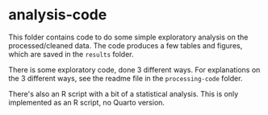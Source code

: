# analysis-code

This folder contains code to do some simple exploratory analysis on the processed/cleaned data.
The code produces a few tables and figures, which are saved in the `results` folder.

There is some exploratory code, done 3 different ways. For explanations on the 3 different ways, see the readme file in the `processing-code` folder.

There's also an R script with a bit of a statistical analysis. This is only implemented as an R script, no Quarto version. 
